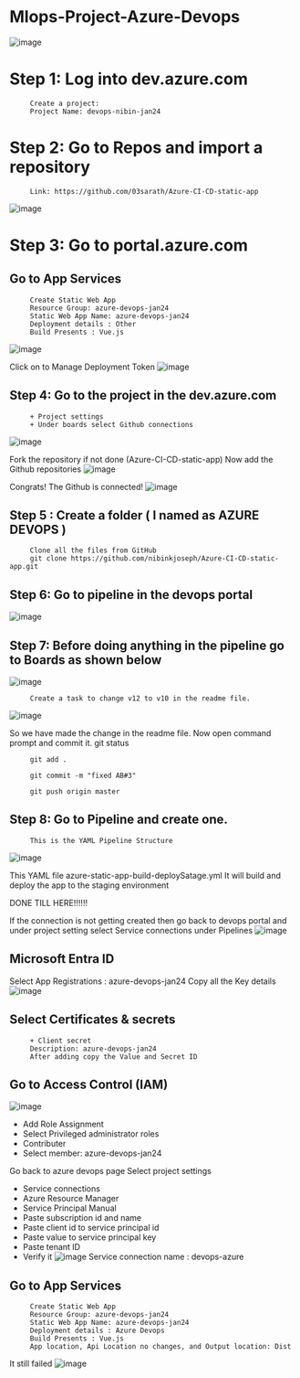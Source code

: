 # Mlops-Project-Azure-Devops
![image](https://github.com/nibinkjoseph/Mlops-Project-2-Azure-Devops/assets/63180074/ad618cac-f7db-4bdb-817b-848f0b92b7c7)





# Step 1: Log into dev.azure.com
         
         Create a project:
         Project Name: devops-nibin-jan24

# Step 2: Go to Repos and import a repository
         Link: https://github.com/03sarath/Azure-CI-CD-static-app
         
![image](https://github.com/nibinkjoseph/Mlops-Project-2-Azure-Devops/assets/63180074/15e1e47c-497f-437e-a101-adcd15ec4e21)

# Step 3: Go to portal.azure.com

## Go to App Services
         Create Static Web App
         Resource Group: azure-devops-jan24
         Static Web App Name: azure-devops-jan24
         Deployment details : Other
         Build Presents : Vue.js
![image](https://github.com/nibinkjoseph/Mlops-Project-2-Azure-Devops/assets/63180074/3b59e7f4-e644-48e0-9dcc-bb28ca0031c3)

Click on to Manage Deployment Token
![image](https://github.com/nibinkjoseph/Mlops-Project-2-Azure-Devops/assets/63180074/2d8d4dbe-90ac-4654-ab82-ed5e8c912c3c)

## Step 4: Go to the project in the dev.azure.com
         + Project settings
         + Under boards select Github connections
![image](https://github.com/nibinkjoseph/Mlops-Project-2-Azure-Devops/assets/63180074/c069b128-1053-4aaa-af99-8f379a127da4)

Fork the repository if not done (Azure-CI-CD-static-app)
Now add the Github repositories
![image](https://github.com/nibinkjoseph/Mlops-Project-2-Azure-Devops/assets/63180074/5f802795-3f55-4574-8fdf-65e9b904eb46)

Congrats!
The Github is connected!
![image](https://github.com/nibinkjoseph/Mlops-Project-2-Azure-Devops/assets/63180074/2f271289-8b8f-4b70-baad-108e89988f9c)

## Step 5 : Create a folder ( I named as AZURE DEVOPS )
         Clone all the files from GitHub
         git clone https://github.com/nibinkjoseph/Azure-CI-CD-static-app.git


## Step 6: Go to pipeline in the devops portal
![image](https://github.com/nibinkjoseph/Mlops-Project-2-Azure-Devops/assets/63180074/46e6bbf5-27ec-42e8-873b-f0edc714034f)

## Step 7: Before doing anything in the pipeline go to Boards as shown below
![image](https://github.com/nibinkjoseph/Mlops-Project-2-Azure-Devops/assets/63180074/69aec12d-2961-42e1-9e4d-5a9cbfd8e67b)

         Create a task to change v12 to v10 in the readme file.
![image](https://github.com/nibinkjoseph/Mlops-Project-2-Azure-Devops/assets/63180074/93ed968c-bc48-4fda-9ca0-fc26453881ff)

So we have made the change in the readme file.
Now open command prompt and commit it.
         git status
         
         git add .
         
         git commit -m "fixed AB#3"
         
         git push origin master

## Step 8: Go to Pipeline and create one.

         This is the YAML Pipeline Structure
![image](https://github.com/nibinkjoseph/Mlops-Project-2-Azure-Devops/assets/63180074/0163b467-5c1c-43cc-aa1f-3fe0633d1d86)

This YAML file azure-static-app-build-deploySatage.yml
It will build and deploy the app to the staging environment





DONE TILL HERE!!!!!!








If the connection is not getting created then go back to devops portal and under project setting select Service connections under Pipelines
![image](https://github.com/nibinkjoseph/Mlops-Project-2-Azure-Devops/assets/63180074/a2d23ed9-9697-4cf2-b250-b991fe069c38)

## Microsoft Entra ID
Select App Registrations : azure-devops-jan24
Copy all the Key details
![image](https://github.com/nibinkjoseph/Mlops-Project-2-Azure-Devops/assets/63180074/9cc88c61-e441-4692-ae2d-28c4ca89bc29)

## Select Certificates & secrets
         + Client secret
         Description: azure-devops-jan24
         After adding copy the Value and Secret ID
## Go to Access Control (IAM)
![image](https://github.com/nibinkjoseph/Mlops-Project-2-Azure-Devops/assets/63180074/5462a949-3f6f-44f4-875f-7f86afe2afb0)
+ Add Role Assignment
+ Select Privileged administrator roles
+ Contributer
+ Select member: azure-devops-jan24

Go back to azure devops page
Select project settings
+ Service connections
+ Azure Resource Manager
+ Service Principal Manual
+ Paste subscription id and name
+ Paste client id to service principal id
+ Paste value to service principal key
+ Paste tenant ID
+ Verify it
![image](https://github.com/nibinkjoseph/Mlops-Project-2-Azure-Devops/assets/63180074/48a63530-4650-4ced-a768-7b8870193bf6)
Service connection name : devops-azure

## Go to App Services
         Create Static Web App
         Resource Group: azure-devops-jan24
         Static Web App Name: azure-devops-jan24
         Deployment details : Azure Devops
         Build Presents : Vue.js
         App location, Api Location no changes, and Output location: Dist
It still failed
![image](https://github.com/nibinkjoseph/Mlops-Project-2-Azure-Devops/assets/63180074/b85f5e71-a3f6-44e2-a755-8698fd718a0e)









